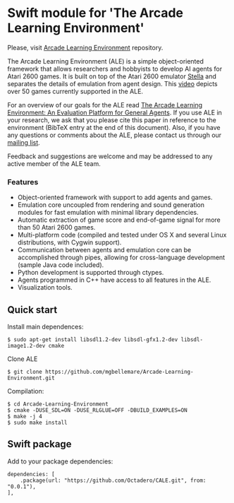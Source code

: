 # Swift module for 'The Arcade Learning Environment'

Please, visit [Arcade Learning Environment](https://github.com/mgbellemare/Arcade-Learning-Environment) repository.

The Arcade Learning Environment (ALE) is a simple object-oriented framework that allows researchers and hobbyists to develop AI agents for Atari 2600 games. It is built on top of the Atari 2600 emulator [Stella](https://stella-emu.github.io/) and separates the details of emulation from agent design. This [video](https://www.youtube.com/watch?v=nzUiEkasXZI) depicts over 50 games currently supported in the ALE.

For an overview of our goals for the ALE read [The Arcade Learning Environment: An Evaluation Platform for General Agents](http://www.jair.org/papers/paper3912.html). If you use ALE in your research, we ask that you please cite this paper in reference to the environment (BibTeX entry at the end of this document). Also, if you have any questions or comments about the ALE, please contact us through our [mailing list](https://groups.google.com/forum/#!forum/arcade-learning-environment).


Feedback and suggestions are welcome and may be addressed to any active member of the ALE team.

### Features
- Object-oriented framework with support to add agents and games.
- Emulation core uncoupled from rendering and sound generation modules for fast emulation with minimal library dependencies.
- Automatic extraction of game score and end-of-game signal for more than 50 Atari 2600 games.
- Multi-platform code (compiled and tested under OS X and several Linux distributions, with Cygwin support).
- Communication between agents and emulation core can be accomplished through pipes, allowing for cross-language development (sample Java code included).
- Python development is supported through ctypes.
- Agents programmed in C++ have access to all features in the ALE.
- Visualization tools.

## Quick start


Install main dependences:
```
$ sudo apt-get install libsdl1.2-dev libsdl-gfx1.2-dev libsdl-image1.2-dev cmake
```
Clone ALE
```
$ git clone https://github.com/mgbellemare/Arcade-Learning-Environment.git
```

Compilation:

```
$ cd Arcade-Learning-Environment
$ cmake -DUSE_SDL=ON -DUSE_RLGLUE=OFF -DBUILD_EXAMPLES=ON
$ make -j 4
$ sudo make install
```
## Swift package
Add to your package dependencies:

```
dependencies: [
    .package(url: "https://github.com/Octadero/CALE.git", from: "0.0.1"),
],
```
